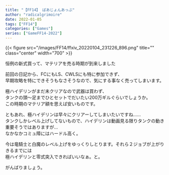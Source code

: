 ```yaml
---
title: "【FF14】 ばあじょんあっぷ"
author: "radicalgrimoire"
date: 2022-01-05
tags: ["FF14"]
categories: ["Games"]
series: ["GameFF14-2022"]
---
```


{{< figure src="/images/FF14/ffxiv_20220104_231226_896.png" title="" class="center" width="700" >}}

恒例の新式買って、マテリアを売る時期が到来しました  
  
前回の日記から、FCにもLS、CWLSにも特に参加できず、  
早期攻略を特にできそうもなさそうなので、気にする事なく売ってしまいます。  
  
極ハイデリンがまだ未クリアなので武器は買わず、  
タンクの頭～足までひとセットでだいたい200万ギルぐらいでしょうか。  
この時期のマテリア額を思えば安いものです。  
  
ともあれ、極ハイデリンは早々にクリアーしてしまいたいですね……  
タンクしかレベル上げしてないもので、ハイデリンは動画見る限りタンクの動き重要そうではありますが…  
なかなかコミュ障にはハードル高く。  
  
今は竜騎士と白魔のレベル上げをゆっくりしとります。それら２ジョブが上がりきるまでには  
極ハイデリンと零式突入できればいいなぁ。と。  
  
  
  
がんばりましょう。  
